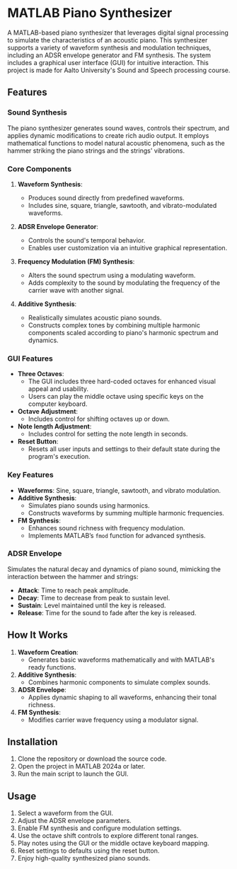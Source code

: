 # MATLAB Piano Synthesizer

A MATLAB-based piano synthesizer that leverages digital signal processing to simulate the characteristics of an acoustic piano. This synthesizer supports a variety of waveform synthesis and modulation techniques, including an ADSR envelope generator and FM synthesis. The system includes a graphical user interface (GUI) for intuitive interaction. This project is made for Aalto University's Sound and Speech processing course.

## Features

### Sound Synthesis
The piano synthesizer generates sound waves, controls their spectrum, and applies dynamic modifications to create rich audio output. It employs mathematical functions to model natural acoustic phenomena, such as the hammer striking the piano strings and the strings' vibrations.

### Core Components
1. **Waveform Synthesis**: 
   - Produces sound directly from predefined waveforms. 
   - Includes sine, square, triangle, sawtooth, and vibrato-modulated waveforms.

2. **ADSR Envelope Generator**:
   - Controls the sound's temporal behavior.
   - Enables user customization via an intuitive graphical representation.

3. **Frequency Modulation (FM) Synthesis**:
   - Alters the sound spectrum using a modulating waveform.
   - Adds complexity to the sound by modulating the frequency of the carrier wave with another signal.

4. **Additive Synthesis**:
   - Realistically simulates acoustic piano sounds.
   - Constructs complex tones by combining multiple harmonic components scaled according to piano's harmonic spectrum and dynamics.

### GUI Features
- **Three Octaves**: 
  - The GUI includes three hard-coded octaves for enhanced visual appeal and usability.
  - Users can play the middle octave using specific keys on the computer keyboard.
- **Octave Adjustment**: 
  - Includes control for shifting octaves up or down.
- **Note length Adjustment**: 
  - Includes control for setting the note length in seconds.
- **Reset Button**: 
  - Resets all user inputs and settings to their default state during the program's execution.

### Key Features
- **Waveforms**: Sine, square, triangle, sawtooth, and vibrato modulation.
- **Additive Synthesis**:
  - Simulates piano sounds using harmonics.
  - Constructs waveforms by summing multiple harmonic frequencies.
- **FM Synthesis**:
  - Enhances sound richness with frequency modulation.
  - Implements MATLAB’s `fmod` function for advanced synthesis.

### ADSR Envelope
Simulates the natural decay and dynamics of piano sound, mimicking the interaction between the hammer and strings:
- **Attack**: Time to reach peak amplitude.
- **Decay**: Time to decrease from peak to sustain level.
- **Sustain**: Level maintained until the key is released.
- **Release**: Time for the sound to fade after the key is released.

## How It Works
1. **Waveform Creation**:
   - Generates basic waveforms mathematically and with MATLAB's ready functions.
2. **Additive Synthesis**:
   - Combines harmonic components to simulate complex sounds.
3. **ADSR Envelope**:
   - Applies dynamic shaping to all waveforms, enhancing their tonal richness.
4. **FM Synthesis**:
   - Modifies carrier wave frequency using a modulator signal.

## Installation
1. Clone the repository or download the source code.
2. Open the project in MATLAB 2024a or later.
3. Run the main script to launch the GUI.

## Usage
1. Select a waveform from the GUI.
2. Adjust the ADSR envelope parameters.
3. Enable FM synthesis and configure modulation settings.
4. Use the octave shift controls to explore different tonal ranges.
5. Play notes using the GUI or the middle octave keyboard mapping.
6. Reset settings to defaults using the reset button.
7. Enjoy high-quality synthesized piano sounds.
